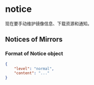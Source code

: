 # notice
现在要手动维护镜像信息、下载资源和通知。


## Notices of Mirrors
### Format of Notice object
```json
{
    "level": "normal",
    "content": "..."
}
```
